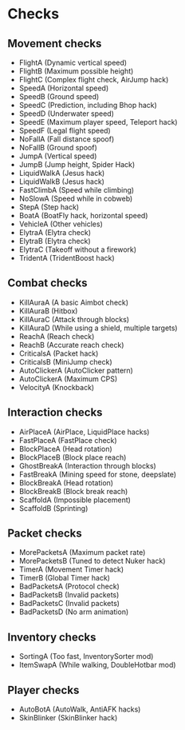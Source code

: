 # Checks

## Movement checks
* FlightA (Dynamic vertical speed)
* FlightB (Maximum possible height)
* FlightC (Complex flight check, AirJump hack)
* SpeedA (Horizontal speed)
* SpeedB (Ground speed)
* SpeedC (Prediction, including Bhop hack)
* SpeedD (Underwater speed)
* SpeedE (Maximum player speed, Teleport hack)
* SpeedF (Legal flight speed)
* NoFallA (Fall distance spoof)
* NoFallB (Ground spoof)
* JumpA (Vertical speed)
* JumpB (Jump height, Spider Hack)
* LiquidWalkA (Jesus hack)
* LiquidWalkB (Jesus hack)
* FastClimbA (Speed while climbing)
* NoSlowA (Speed while in cobweb)
* StepA (Step hack)
* BoatA (BoatFly hack, horizontal speed)
* VehicleA (Other vehicles)
* ElytraA (Elytra check)
* ElytraB (Elytra check)
* ElytraC (Takeoff without a firework)
* TridentA (TridentBoost hack)

## Combat checks
* KillAuraA (A basic Aimbot check)
* KillAuraB (Hitbox)
* KillAuraC (Attack through blocks)
* KillAuraD (While using a shield, multiple targets)
* ReachA (Reach check)
* ReachB (Accurate reach check)
* CriticalsA (Packet hack)
* CriticalsB (MiniJump check)
* AutoClickerA (AutoClicker pattern)
* AutoClickerA (Maximum CPS)
* VelocityA (Knockback)

## Interaction checks
* AirPlaceA (AirPlace, LiquidPlace hacks)
* FastPlaceA (FastPlace check)
* BlockPlaceA (Head rotation)
* BlockPlaceB (Block place reach)
* GhostBreakA (Interaction through blocks)
* FastBreakA (Mining speed for stone, deepslate)
* BlockBreakA (Head rotation)
* BlockBreakB (Block break reach)
* ScaffoldA (Impossible placement)
* ScaffoldB (Sprinting)

## Packet checks
* MorePacketsA (Maximum packet rate)
* MorePacketsB (Tuned to detect Nuker hack)
* TimerA (Movement Timer hack)
* TimerB (Global Timer hack)
* BadPacketsA (Protocol check)
* BadPacketsB (Invalid packets)
* BadPacketsC (Invalid packets)
* BadPacketsD (No arm animation)

## Inventory checks
* SortingA (Too fast, InventorySorter mod)
* ItemSwapA (While walking, DoubleHotbar mod)

## Player checks
* AutoBotA (AutoWalk, AntiAFK hacks)
* SkinBlinker (SkinBlinker hack)
